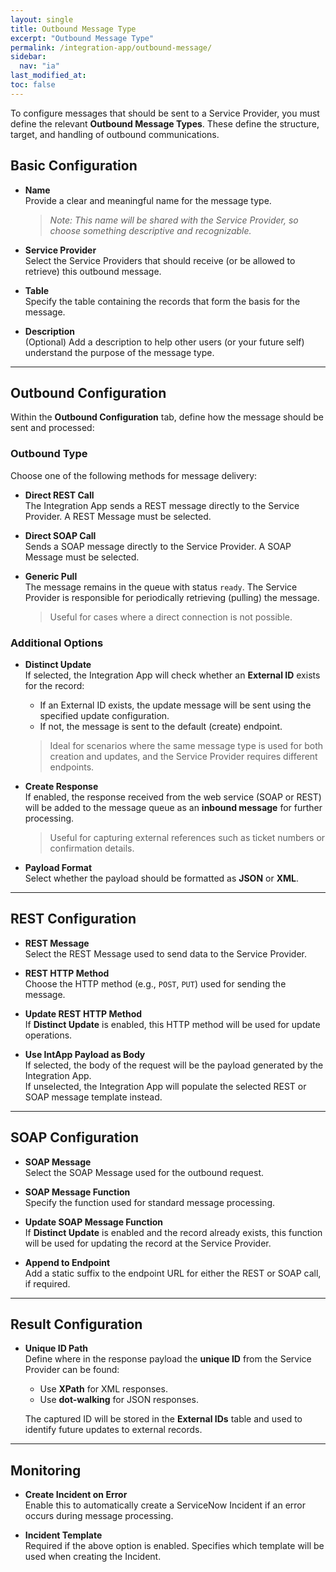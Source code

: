 ```yaml
---
layout: single
title: Outbound Message Type
excerpt: "Outbound Message Type"
permalink: /integration-app/outbound-message/
sidebar:
  nav: "ia"
last_modified_at: 
toc: false
---
```


To configure messages that should be sent to a Service Provider, you must define the relevant **Outbound Message Types**. These define the structure, target, and handling of outbound communications.

## Basic Configuration

- **Name**  
  Provide a clear and meaningful name for the message type.  
  > _Note: This name will be shared with the Service Provider, so choose something descriptive and recognizable._

- **Service Provider**  
  Select the Service Providers that should receive (or be allowed to retrieve) this outbound message.

- **Table**  
  Specify the table containing the records that form the basis for the message.

- **Description**  
  (Optional) Add a description to help other users (or your future self) understand the purpose of the message type.

---

## Outbound Configuration

Within the **Outbound Configuration** tab, define how the message should be sent and processed:

### Outbound Type

Choose one of the following methods for message delivery:

- **Direct REST Call**  
  The Integration App sends a REST message directly to the Service Provider. A REST Message must be selected.

- **Direct SOAP Call**  
  Sends a SOAP message directly to the Service Provider. A SOAP Message must be selected.

- **Generic Pull**  
  The message remains in the queue with status `ready`. The Service Provider is responsible for periodically retrieving (pulling) the message.  
  > Useful for cases where a direct connection is not possible.

### Additional Options

- **Distinct Update**  
  If selected, the Integration App will check whether an **External ID** exists for the record:
  - If an External ID exists, the update message will be sent using the specified update configuration.
  - If not, the message is sent to the default (create) endpoint.  
  > Ideal for scenarios where the same message type is used for both creation and updates, and the Service Provider requires different endpoints.

- **Create Response**  
  If enabled, the response received from the web service (SOAP or REST) will be added to the message queue as an **inbound message** for further processing.  
  > Useful for capturing external references such as ticket numbers or confirmation details.

- **Payload Format**  
  Select whether the payload should be formatted as **JSON** or **XML**.

---

## REST Configuration

- **REST Message**  
  Select the REST Message used to send data to the Service Provider.

- **REST HTTP Method**  
  Choose the HTTP method (e.g., `POST`, `PUT`) used for sending the message.

- **Update REST HTTP Method**  
  If **Distinct Update** is enabled, this HTTP method will be used for update operations.

- **Use IntApp Payload as Body**  
  If selected, the body of the request will be the payload generated by the Integration App.  
  If unselected, the Integration App will populate the selected REST or SOAP message template instead.

---

## SOAP Configuration

- **SOAP Message**  
  Select the SOAP Message used for the outbound request.

- **SOAP Message Function**  
  Specify the function used for standard message processing.

- **Update SOAP Message Function**  
  If **Distinct Update** is enabled and the record already exists, this function will be used for updating the record at the Service Provider.

- **Append to Endpoint**  
  Add a static suffix to the endpoint URL for either the REST or SOAP call, if required.

---

## Result Configuration

- **Unique ID Path**  
  Define where in the response payload the **unique ID** from the Service Provider can be found:
  - Use **XPath** for XML responses.
  - Use **dot-walking** for JSON responses.  

  The captured ID will be stored in the **External IDs** table and used to identify future updates to external records.

---

## Monitoring

- **Create Incident on Error**  
  Enable this to automatically create a ServiceNow Incident if an error occurs during message processing.

- **Incident Template**  
  Required if the above option is enabled. Specifies which template will be used when creating the Incident.